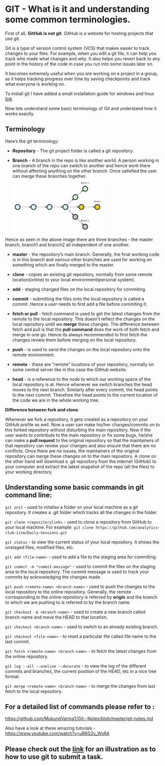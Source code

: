 # GIT - What is it and understanding some common terminologies.

First of all, **GitHub is not git**. GitHub is a website for hosting projects that use git. 

Git is a type of version control system (VCS) that makes easier to track changes to your files. For example, when you edit a git file, it can help you track who made what changes and why. It also helps you revert back to any point in the history of the code in case you run into some issues later on.

It becomes extremely useful when you are working on a project in a group, as it helps tracking progress over time by saving checkpoints and track what everyone is working on.

To install git I have added a small installation guide for windows and linux [link](../setup/git_setup.md)

Now lets understand some basic terminology of Git and understand how it works exactly.

## Terminology
Here’s the git terminology:

- **Repository** - The git project folder is called a git repository.

- **Branch** - A branch in the repo is like another world. A person working in one branch of the repo can switch to another and hence work there without affecting anything on the other branch. Once satisfied the user can merge these branches together.
![git-1](images/git1.png)

Hence as seen in the above image there are three branches -  the master branch, branch1 and branch2 all independent of one another.

- **master** - the repository’s main branch. Generally, the final working code is in this branch and various other branches are used for working on something which are finally merged to the master.

- **clone** - copies an existing git repository, normally from some remote location(online) to your local environment(personal system).
  
- **add** - staging changed files on the local repository for commiting.

- **commit** - submitting the files onto the local repository is called a commit. Hence a user needs to first add a file before commiting it.

- **fetch or pull** - fetch command is used to get the latest changes from the remote to the local repository. This doesn't reflect the changes on the local repository untill we **merge** these changes. The difference between fetch and pull is that the **pull command** does the work of both fetch and merge in one go. Hence its always recommended to first fetch the changes review them before merging on the local repository.


- **push** - is used to send the changes on the local repository onto the remote environment. 

- **remote** - these are “remote” locations of your repository, normally on some central server like in this case the GitHub website.

- **head** - is a reference to the node to which our working space of the local repository is at. Hence whenever we switch branches the head moves to the next branch. Similarly after every commit, the head points to the next commit. Therefore the head points to the current location of the code we are in the whole working tree.


**Difference between fork and clone**:

Whenever we fork a repository, it gets created as a repository on your GitHub profile as well. Now a user can make his/her changes/commits on to this forked repository without disturbing the main repository. Now if the user wants to contribute to the main repository or fix some bugs, he/she can make a **pull request** to the original repository so that the maintainers of that repository can review your changes and also ensure that there are no conflicts. Once there are no issues, the maintainers of the original repository can merge these changes on to the main repository.
A clone on the other hand will download a .git repository from the internet (GitHub) to your computer and extract the latest snapshot of the repo (all the files) to your working directory.

## Understanding some basic commands in git command line:

```git init``` - used to initalise a folder on your local machine as a git repository. It creates a .git folder which tracks all the changes in the folder.

```git clone <repositorylink>``` - used to clone a repository from GitHub to your local machine. For example:
```git clone https://github.com/analytics-club-iitm/Daily-Sessions.git```

```git status``` - to view the current status of your local repository. It shows the unstaged files, modified files, etc.

```git add <file-name>``` - used to add a file to the staging area for commiting. 

```git commit -m "commit-message"``` - used to commit the files on the staging area to the local repository. The commit message is used to track your commits by acknowledging the changes made.

```git push <remote-name> <branch-name>``` - used to push the changes to the local repository to the online repository.
Generally, the remote corresponding to the online repository is referred by **origin** and the branch to which we are pushing to is referred to by the branch name.

```git checkout -b <branch-name>``` - used to create a new branch called branch-name and move the HEAD to that location.

```git checkout <branch-name>``` - used to switch to an already existing branch.

```git checkout <file-name>``` - to reset a particular file called file name to the last commit.

```git fetch <remote-name> <branch-name>``` - to fetch the latest changes from the online repository.

```git log --all --oneline --decorate``` - to view the log of the different commits and branches, the current position of the HEAD, etc in a nice tree format.

```git merge <remote-name> <branch-name>``` - to merge the changes from last fetch to the local repository.

## For a detailed list of commands please refer to :
https://github.com/MukundVarmaT/Git--Notes/blob/master/git-notes.md

Also have a look at these amazing tutorials - https://www.youtube.com/watch?v=uR6G2v_WsRA

## Please check out the [link](submit_task.md) for an illustration as to how to use git to submit a task. 
